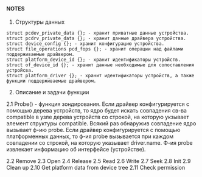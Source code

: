 #### NOTES

1. Структуры данных
```
struct pcdev_private_data {}; - хранит приватные данные устройства.
struct pcdrv_private_data {}; - хранит данные драйвера устройства.
struct device_config {}; - хранит конфигурацию устройства.
struct file_operations pcd_fops {}; - хранит операции над файлами поддерживаемые драйвером.
struct platform_device_id {}; - хранит идентификаторы устройств.
struct of_device_id {}; - хранит данные необходимые для сопоставления устройсва. 
struct platform_driver {}; - хранит идентификаторы устройств, а также функции поддерживаемые драйвером.
```

2. Описание и задачи функции

2.1 Probe() - функция зондирования.
Если драйвер конфигурируется с помощью дерева устройств, то ядро будет искать совпадения св-ва compatible
в узле дерева устройств со строкой, на которую укзывает элемент структуры compatible. Всякий раз обнаружив
совпадение ядро вызывает ф-ию probe. 
Если драйвер конфигурируется с помощью платформенных данных, то ф-ия probe вызывается при каждом совпадении
со строкой, на которую указывает driver.name.
Ф-ия probe извлекает информацию об интерфейсе (устройстве). 

2.2 Remove
2.3 Open
2.4 Release
2.5 Read
2.6 Write
2.7 Seek
2.8 Init
2.9 Clean up
2.10 Get platform data from device tree
2.11 Check permission

